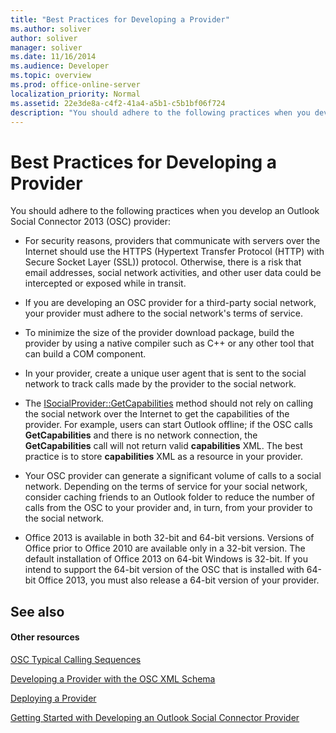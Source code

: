 ```yaml
---
title: "Best Practices for Developing a Provider"
ms.author: soliver
author: soliver
manager: soliver
ms.date: 11/16/2014
ms.audience: Developer
ms.topic: overview
ms.prod: office-online-server
localization_priority: Normal
ms.assetid: 22e3de8a-c4f2-41a4-a5b1-c5b1bf06f724
description: "You should adhere to the following practices when you develop an Outlook Social Connector 2013 (OSC) provider:"
---
```


# Best Practices for Developing a Provider

You should adhere to the following practices when you develop an Outlook Social Connector 2013 (OSC) provider:
  
- For security reasons, providers that communicate with servers over the Internet should use the HTTPS (Hypertext Transfer Protocol (HTTP) with Secure Socket Layer (SSL)) protocol. Otherwise, there is a risk that email addresses, social network activities, and other user data could be intercepted or exposed while in transit.
    
- If you are developing an OSC provider for a third-party social network, your provider must adhere to the social network's terms of service.
    
- To minimize the size of the provider download package, build the provider by using a native compiler such as C++ or any other tool that can build a COM component.
    
- In your provider, create a unique user agent that is sent to the social network to track calls made by the provider to the social network.
    
- The [ISocialProvider::GetCapabilities](isocialprovider-getcapabilities.md) method should not rely on calling the social network over the Internet to get the capabilities of the provider. For example, users can start Outlook offline; if the OSC calls **GetCapabilities** and there is no network connection, the **GetCapabilities** call will not return valid **capabilities** XML. The best practice is to store **capabilities** XML as a resource in your provider. 
    
- Your OSC provider can generate a significant volume of calls to a social network. Depending on the terms of service for your social network, consider caching friends to an Outlook folder to reduce the number of calls from the OSC to your provider and, in turn, from your provider to the social network.
    
- Office 2013 is available in both 32-bit and 64-bit versions. Versions of Office prior to Office 2010 are available only in a 32-bit version. The default installation of Office 2013 on 64-bit Windows is 32-bit. If you intend to support the 64-bit version of the OSC that is installed with 64-bit Office 2013, you must also release a 64-bit version of your provider. 
    
## See also

#### Other resources

[OSC Typical Calling Sequences](osc-typical-calling-sequences.md)
  
[Developing a Provider with the OSC XML Schema](developing-a-provider-with-the-osc-xml-schema.md)
  
[Deploying a Provider](deploying-a-provider.md)
  
[Getting Started with Developing an Outlook Social Connector Provider](getting-started-with-developing-an-outlook-social-connector-provider.md)

